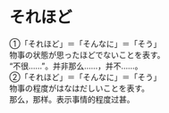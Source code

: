 # それほど

<div class="vocab-term">
<div class="vocab-term-title">①「それほど」＝「そんなに」＝「そう」</div>
<div class="vocab-term-content">
物事の状態が思ったほどでないことを表す。
<br>
“不很……”。并非那么……，并不……。
</div>
</div>

<div class="vocab-term">
<div class="vocab-term-title">②「それほど」＝「そんなに」＝「そう」</div>
<div class="vocab-term-content">
物事の程度がはなはだしいことを表す。
<br>
那么，那样。表示事情的程度过甚。
</div>
</div>